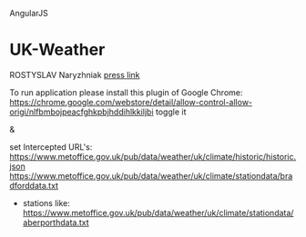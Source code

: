
AngularJS
# UK-Weather 
ROSTYSLAV Naryzhniak
<a href="https://luchikross.github.io/UK-Weather/app">press link</a>

To run application please install this plugin of Google Chrome:
https://chrome.google.com/webstore/detail/allow-control-allow-origi/nlfbmbojpeacfghkpbjhddihlkkiljbi
toggle it

& 

set Intercepted URL's:
https://www.metoffice.gov.uk/pub/data/weather/uk/climate/historic/historic.json
https://www.metoffice.gov.uk/pub/data/weather/uk/climate/stationdata/bradforddata.txt

+ stations like:
https://www.metoffice.gov.uk/pub/data/weather/uk/climate/stationdata/aberporthdata.txt
